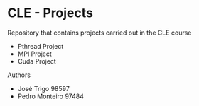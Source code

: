 # CLE - Projects

Repository that contains projects carried out in the CLE course

- Pthread Project 
- MPI Project
- Cuda Project

Authors
- José Trigo 98597
- Pedro Monteiro 97484